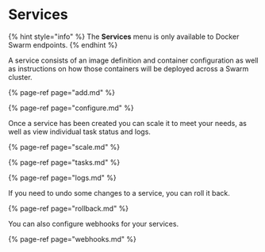# Services

{% hint style="info" %}
The **Services** menu is only available to Docker Swarm endpoints.
{% endhint %}

A service consists of an image definition and container configuration as well as instructions on how those containers will be deployed across a Swarm cluster.

{% page-ref page="add.md" %}

{% page-ref page="configure.md" %}

Once a service has been created you can scale it to meet your needs, as well as view individual task status and logs.

{% page-ref page="scale.md" %}

{% page-ref page="tasks.md" %}

{% page-ref page="logs.md" %}

If you need to undo some changes to a service, you can roll it back.

{% page-ref page="rollback.md" %}

You can also configure webhooks for your services.

{% page-ref page="webhooks.md" %}



